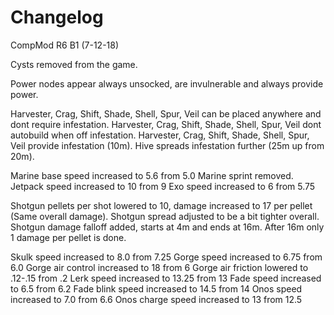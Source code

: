 # Changelog

CompMod R6 B1 (7-12-18)

Cysts removed from the game.

Power nodes appear always unsocked, are invulnerable and always provide power.

Harvester, Crag, Shift, Shade, Shell, Spur, Veil can be placed anywhere and dont require infestation.
Harvester, Crag, Shift, Shade, Shell, Spur, Veil dont autobuild when off infestation.
Harvester, Crag, Shift, Shade, Shell, Spur, Veil provide infestation (10m).
Hive spreads infestation further (25m up from 20m).

Marine base speed increased to 5.6 from 5.0
Marine sprint removed.
Jetpack speed increased to 10 from 9
Exo speed increased to 6 from 5.75

Shotgun pellets per shot lowered to 10, damage increased to 17 per pellet (Same overall damage).
Shotgun spread adjusted to be a bit tighter overall.
Shotgun damage falloff added, starts at 4m and ends at 16m.  After 16m only 1 damage per pellet is done.

Skulk speed increased to 8.0 from 7.25
Gorge speed increased to 6.75 from 6.0
Gorge air control increased to 18 from 6
Gorge air friction lowered to .12-.15 from .2
Lerk speed increased to 13.25 from 13
Fade speed increased to 6.5 from 6.2
Fade blink speed increased to 14.5 from 14
Onos speed increased to 7.0 from 6.6
Onos charge speed increased to 13 from 12.5